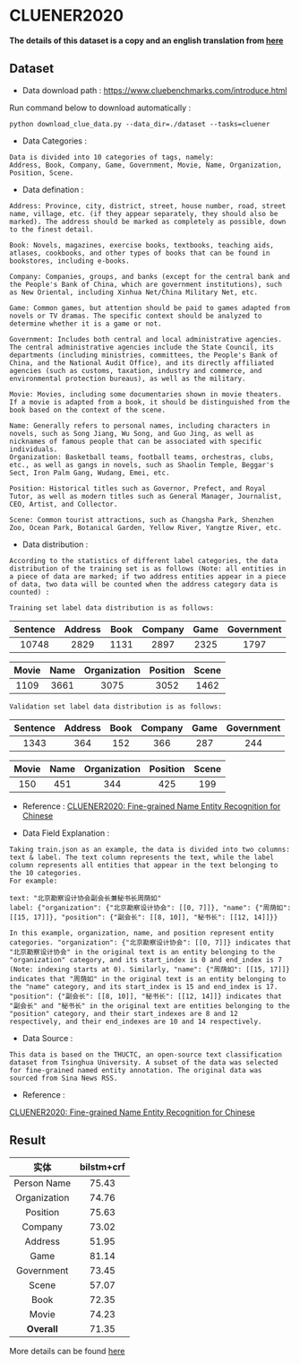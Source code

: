 # CLUENER2020
__The details of this dataset is a copy and an english translation from [here](https://github.com/CLUEbenchmark/CLUENER2020/blob/master/README.md)__

## Dataset

* Data download path : https://www.cluebenchmarks.com/introduce.html

Run command below to download automatically :

```shell
python download_clue_data.py --data_dir=./dataset --tasks=cluener
```

* Data Categories :

```
Data is divided into 10 categories of tags, namely: 
Address, Book, Company, Game, Government, Movie, Name, Organization, Position, Scene.
```

* Data defination :

```
Address: Province, city, district, street, house number, road, street name, village, etc. (if they appear separately, they should also be marked). The address should be marked as completely as possible, down to the finest detail.

Book: Novels, magazines, exercise books, textbooks, teaching aids, atlases, cookbooks, and other types of books that can be found in bookstores, including e-books.

Company: Companies, groups, and banks (except for the central bank and the People's Bank of China, which are government institutions), such as New Oriental, including Xinhua Net/China Military Net, etc.

Game: Common games, but attention should be paid to games adapted from novels or TV dramas. The specific context should be analyzed to determine whether it is a game or not.

Government: Includes both central and local administrative agencies. The central administrative agencies include the State Council, its departments (including ministries, committees, the People's Bank of China, and the National Audit Office), and its directly affiliated agencies (such as customs, taxation, industry and commerce, and environmental protection bureaus), as well as the military.

Movie: Movies, including some documentaries shown in movie theaters. If a movie is adapted from a book, it should be distinguished from the book based on the context of the scene.

Name: Generally refers to personal names, including characters in novels, such as Song Jiang, Wu Song, and Guo Jing, as well as nicknames of famous people that can be associated with specific individuals.
Organization: Basketball teams, football teams, orchestras, clubs, etc., as well as gangs in novels, such as Shaolin Temple, Beggar's Sect, Iron Palm Gang, Wudang, Emei, etc.

Position: Historical titles such as Governor, Prefect, and Royal Tutor, as well as modern titles such as General Manager, Journalist, CEO, Artist, and Collector.

Scene: Common tourist attractions, such as Changsha Park, Shenzhen Zoo, Ocean Park, Botanical Garden, Yellow River, Yangtze River, etc.
```

* Data distribution :

```
According to the statistics of different label categories, the data distribution of the training set is as follows (Note: all entities in a piece of data are marked; if two address entities appear in a piece of data, two data will be counted when the address category data is counted) :
```

``` 
Training set label data distribution is as follows:
```

| Sentence | Address | Book | Company | Game | Government |
| :------: | :-----: | :--: | :-----: | :--: | :--------: |
|  10748   |  2829   | 1131 |  2897   | 2325 |    1797    |

| Movie | Name | Organization | Position | Scene |
| :---: | :--: | :----------: | :------: | :---: |
| 1109  | 3661 |     3075     |   3052   | 1462  |

```
Validation set label data distribution is as follows:
```

| Sentence | Address | Book | Company | Game | Government |
| :------: | :-----: | :--: | :-----: | :--: | :--------: |
|   1343   |   364   | 152  |   366   | 287  |    244     |

| Movie | Name | Organization | Position | Scene |
| :---: | :--: | :----------: | :------: | :---: |
|  150  | 451  |     344      |   425    |  199  |

* Reference : [CLUENER2020: Fine-grained Name Entity Recognition for Chinese](https://arxiv.org/abs/2001.04351)

* Data Field Explanation :

```
Taking train.json as an example, the data is divided into two columns: text & label. The text column represents the text, while the label column represents all entities that appear in the text belonging to the 10 categories.
For example:

text: "北京勘察设计协会副会长兼秘书长周荫如"
label: {"organization": {"北京勘察设计协会": [[0, 7]]}, "name": {"周荫如": [[15, 17]]}, "position": {"副会长": [[8, 10]], "秘书长": [[12, 14]]}}

In this example, organization, name, and position represent entity categories. "organization": {"北京勘察设计协会": [[0, 7]]} indicates that "北京勘察设计协会" in the original text is an entity belonging to the "organization" category, and its start_index is 0 and end_index is 7 (Note: indexing starts at 0). Similarly, "name": {"周荫如": [[15, 17]]} indicates that "周荫如" in the original text is an entity belonging to the "name" category, and its start_index is 15 and end_index is 17. "position": {"副会长": [[8, 10]], "秘书长": [[12, 14]]} indicates that "副会长" and "秘书长" in the original text are entities belonging to the "position" category, and their start_indexes are 8 and 12 respectively, and their end_indexes are 10 and 14 respectively.
```

* Data Source :

```
This data is based on the THUCTC, an open-source text classification dataset from Tsinghua University. A subset of the data was selected for fine-grained named entity annotation. The original data was sourced from Sina News RSS.
```

* Reference :

[CLUENER2020: Fine-grained Name Entity Recognition for Chinese](https://arxiv.org/abs/2001.04351)

## Result

|     实体     | bilstm+crf |
| :----------: | :--------: |
| Person Name  |   75.43    |
| Organization |   74.76    |
|   Position   |   75.63    |
|   Company    |   73.02    |
|   Address    |   51.95    |
|     Game     |   81.14    |
|  Government  |   73.45    |
|    Scene     |   57.07    |
|     Book     |   72.35    |
|    Movie     |   74.23    |
| **Overall**  |   71.35    |

More details can be found [here]()
